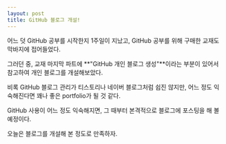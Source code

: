 ```yaml
---
layout: post
title: GitHub 블로그 개설!
---
```


어느 덧 GitHub 공부를 시작한지 1주일이 지났고, GitHub 공부를 위해 구매한 교재도 막바지에 접어들었다.

그러던 중, 교재 마지막 파트에 **"GitHub 개인 블로그 생성"**이라는 부분이 있어서 참고하여 개인 블로그를 개설해보았다.

비록 GitHub 블로그 관리가 티스토리나 네이버 블로그처럼 쉽진 않지만, 어느 정도 익숙해진다면 꽤나 좋은 portfolio가 될 것 같다.

GitHub 사용이 어느 정도 익숙해지면, 그 때부터 본격적으로 블로그에 포스팅을 해 볼 예정이다.

오늘은 블로그를 개설해 본 정도로 만족하자.
